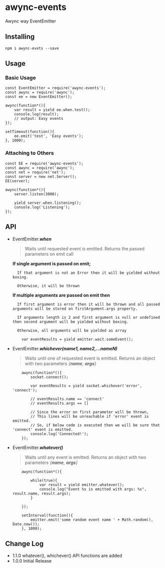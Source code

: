 # awync-events
Awync way EventEmitter

## Installing
```
npm i awync-evets --save
```

## Usage

### Basic Usage

```
const EventEmitter = require('awync-events');
const awync = require('awync');
const ee = new EventEmitter();

awync(function*(){
    var result = yield ee.when.test();
    console.log(result);
    // output: Easy events
});

setTimeout(function(){
    ee.emit('test', 'Easy events');
}, 1000);

```


### Attaching to Others

```
const EE = require('awync-events');
const awync = require('awync');
const net = require('net');
const server = new net.Server();
EE(server);

awync(function*(){
    server.listen(3000);
    
    yield server.when.listening();
    console.log('Listening');
});

```


## API

- EventEmitter.***when***
    > Waits until requested event is emitted. 
    Returns the passed parameters on emit call
    
     **If single argument is passed on emit;**
     
        If that argument is not an Error then it will be yielded without boxing.
     
        Otherwise, it will be thrown
    
     **If multiple arguments are passed on emit then**
     
        If first argument is error then it will be thrown and all passed arguments will be stored on firstArgument.args property.
     
        If arguments length is 2 and first argument is null or undefined then second argument will be yielded without boxing.
     
        Otherwise, all arguments will be yielded as array
        
        
    ```
        var eventResults = yield emitter.wait.someEvent();
    ```

- EventEmitter.***whichever(name1, name2,...nameN)***
    > Waits until one of requested event is emitted. 
    Returns an object with two parameters *{**name**, **args**}*
    
    ```
        awync(function*(){
            socket.connect();
            
            var eventResults = yield socket.whichever('error', 'connect');
            
            // eventResults.name == 'connect'
            // eventResults.args == []

            // Since the error on first parameter will be thrown,
            // This lines will be unreachable if 'error' event is emitted.
            // So, if below code is executed then we will be sure that 'connect' event is emitted.
            console.log('Connected!');
        });
    ```


- EventEmitter.***whatever()***
    > Waits until any event is emitted.
    Returns an object with two parameters *{**name**, **args**}*
    
    ```
        awync(function*(){
            
            while(true){
                var result = yield emitter.whatever();
                console.log("Event %s is emitted with args: %s", result.name, result.args);
            }

        });
        
        setInterval(function(){
            emitter.emit('some random event name ' + Math.random(), Date.now());
        }, 1000);
    ```

## Change Log
- 1.1.0 whatever(), whichever() API functions are added
- 1.0.0 Initial Release
